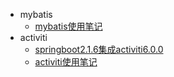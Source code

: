 + mybatis
  + [mybatis使用笔记](mybatis/mybatis使用笔记.md)
+ activiti
  - [springboot2.1.6集成activiti6.0.0](activiti/springboot2.1.6集成activiti6.0.0.md)
  - [activiti使用笔记](activiti/activiti使用笔记.md)

